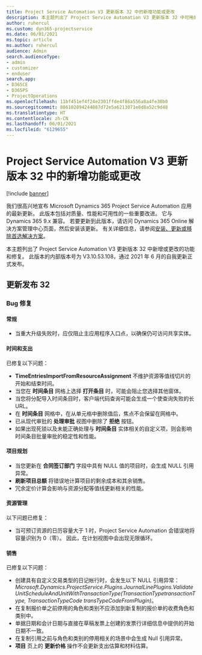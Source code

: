 ```yaml
---
title: Project Service Automation V3 更新版本 32 中的新增功能或更改
description: 本主题列出了 Project Service Automation V3 更新版本 32 中可用的功能和修复。
author: ruhercul
ms.custom: dyn365-projectservice
ms.date: 06/01/2021
ms.topic: article
ms.author: ruhercul
audience: Admin
search.audienceType:
- admin
- customizer
- enduser
search.app:
- D365CE
- D365PS
- ProjectOperations
ms.openlocfilehash: 11bf451ef4f24e2301ffde4f86a556a8a4fe30b0
ms.sourcegitcommit: 886102894244887d72e5a6213071e8d8a52c9d48
ms.translationtype: HT
ms.contentlocale: zh-CN
ms.lasthandoff: 06/01/2021
ms.locfileid: "6129655"
---
```

# <a name="whats-new-or-changed-in-project-service-automation-update-release-32-v3"></a>Project Service Automation V3 更新版本 32 中的新增功能或更改

[!include [banner](../includes/psa-now-project-operations.md)]

我们很高兴地宣布 Microsoft Dynamics 365 Project Service Automation 应用的最新更新。 此版本包括对质量、性能和可用性的一些重要改进。 它与 Dynamics 365 9.x 兼容。 若要更新到此版本，请访问 Dynamics 365 Online 解决方案管理中心页面，然后安装该更新。 有关详细信息，请参阅[安装、更新或移除首选解决方案](/power-platform/admin/install-remove-preferred-solution)。

本主题列出了 Project Service Automation V3 更新版本 32 中新增或更改的功能和修复。 此版本的内部版本号为 V3.10.53.108，通过 2021 年 6 月的自我更新正式发布。

## <a name="update-release-32"></a>更新发布 32

### <a name="bug-fixes"></a>Bug 修复

#### <a name="general"></a>常规

- 当重大升级失败时，应仅阻止主应用程序入口点，以确保仍可访问共享实体。

#### <a name="time-and-expense"></a>时间和支出

已修复以下问题：

- **TimeEntriesImportFromResourceAssignment** 不维护资源等值线切片的开始和结束时间。
- 当您在 **时间条目** 网格上选择 **打开条目** 时，可能会阻止您选择其他窗体。
- 当您将分配导入时间条目时，客户端代码查询可能会生成一个使查询失败的长 URL。
- 在 **时间条目** 网格中，在从单元格中删除值后，焦点不会保留在网格中。
- 已从现代审批的 **处理审批** 视图中删除了 **拒绝** 按钮。
- 如果出现死锁以及未能正确处理与 **时间条目** 实体相关的自定义项，则会影响时间条目批量审批的稳定性和性能。

#### <a name="project-planning"></a>项目规划

- 当您更新在 **合同签订部门** 字段中具有 NULL 值的项目时，会生成 NULL 引用异常。
- **刷新项目总额** 将错误地计算项目的剩余成本和其余销售。
- 冗余定价计算会影响与资源分配等值线更新相关的性能。

#### <a name="resource-management"></a>资源管理

以下问题已修复：

- 当可预订资源的日历容量大于 1 时，Project Service Automation 会错误地将容量识别为 0（零）。 因此，在计划视图中会出现无限循环。

#### <a name="sales"></a>销售

已修复以下问题：

- 创建具有自定义交易类型的日记帐行时，会发生以下 NULL 引用异常：*Microsoft.Dynamics.ProjectService.Plugins.JournalLinePlugins.ValidateUnitScheduleAndUnitWithTransactionType(TransactionTypetransactionType, TransactionTypeCode transTypeCodeFromPlugin)*。
- 在复制报价单之前停用的角色和类别不应添加到新复制的报价单的收费角色和类别中。
- 单据日期和会计日期与直接在草稿发票上创建的发票行详细信息中提供的开始日期不一致。
- 在复制引用之前与角色和类别的停用相关的场景中会生成 Null 引用异常。
- **项目** 页上的 **更新价格** 操作不会更新支出估算和材料估算。
